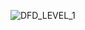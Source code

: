 ![DFD_LEVEL_1](https://user-images.githubusercontent.com/100389449/202586800-93ae20a1-df90-4c3f-a293-f2bb6c727ae7.png)
